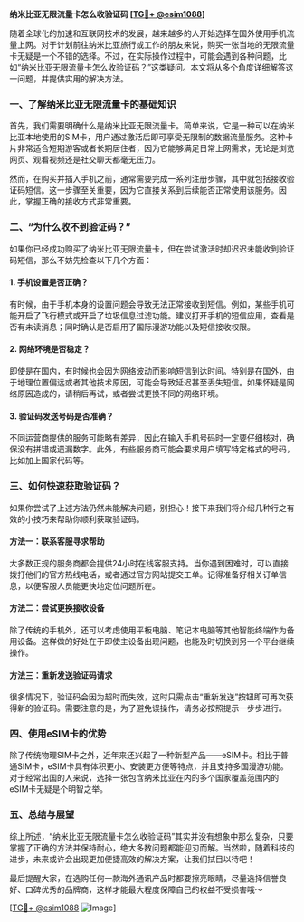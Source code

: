 **纳米比亚无限流量卡怎么收验证码 [[TG💪+ @esim1088](https://t.me/s/esim1088)]**

随着全球化的加速和互联网技术的发展，越来越多的人开始选择在国外使用手机流量上网。对于计划前往纳米比亚旅行或工作的朋友来说，购买一张当地的无限流量卡无疑是一个不错的选择。不过，在实际操作过程中，可能会遇到各种问题，比如“纳米比亚无限流量卡怎么收验证码？”这类疑问。本文将从多个角度详细解答这一问题，并提供实用的解决方法。

### 一、了解纳米比亚无限流量卡的基础知识

首先，我们需要明确什么是纳米比亚无限流量卡。简单来说，它是一种可以在纳米比亚本地使用的SIM卡，用户通过激活后即可享受无限制的数据流量服务。这种卡片非常适合短期游客或者长期居住者，因为它能够满足日常上网需求，无论是浏览网页、观看视频还是社交聊天都毫无压力。

然而，在购买并插入手机之前，通常需要完成一系列注册步骤，其中就包括接收验证码短信。这一步骤至关重要，因为它直接关系到后续能否正常使用该服务。因此，掌握正确的接收方式非常重要。

### 二、“为什么收不到验证码？”

如果你已经成功购买了纳米比亚无限流量卡，但在尝试激活时却迟迟未能收到验证码短信，那么不妨先检查以下几个方面：

#### 1. 手机设置是否正确？
有时候，由于手机本身的设置问题会导致无法正常接收到短信。例如，某些手机可能开启了飞行模式或开启了垃圾信息过滤功能。建议打开手机的短信应用，查看是否有未读消息；同时确认是否启用了国际漫游功能以及短信接收权限。

#### 2. 网络环境是否稳定？
即使是在国内，有时候也会因为网络波动而影响短信到达时间。特别是在国外，由于地理位置偏远或者其他技术原因，可能会导致延迟甚至丢失短信。如果怀疑是网络原因造成的，请稍后再试，或者尝试更换不同的网络环境。

#### 3. 验证码发送号码是否准确？
不同运营商提供的服务可能略有差异，因此在输入手机号码时一定要仔细核对，确保没有拼错或遗漏数字。此外，有些服务商可能会要求用户填写特定格式的号码，比如加上国家代码等。

### 三、如何快速获取验证码？

如果你尝试了上述方法仍然未能解决问题，别担心！接下来我们将介绍几种行之有效的小技巧来帮助你顺利获取验证码。

#### 方法一：联系客服寻求帮助
大多数正规的服务商都会提供24小时在线客服支持。当你遇到困难时，可以直接拨打他们的官方热线电话，或者通过官方网站提交工单。记得准备好相关订单信息，以便客服人员能更快地定位问题所在。

#### 方法二：尝试更换接收设备
除了传统的手机外，还可以考虑使用平板电脑、笔记本电脑等其他智能终端作为备用设备。这样做的好处在于即使主设备出现问题，也能及时切换到另一个平台继续操作。

#### 方法三：重新发送验证码请求
很多情况下，验证码会因为超时而失效，这时只需点击“重新发送”按钮即可再次获得新的验证码。需要注意的是，为了避免误操作，请务必按照提示一步步进行。

### 四、使用eSIM卡的优势

除了传统物理SIM卡之外，近年来还兴起了一种新型产品——eSIM卡。相比于普通SIM卡，eSIM卡具有体积更小、安装更方便等特点，并且支持多国漫游功能。对于经常出国的人来说，选择一张包含纳米比亚在内的多个国家覆盖范围内的eSIM卡无疑是个明智之举。

### 五、总结与展望

综上所述，“纳米比亚无限流量卡怎么收验证码”其实并没有想象中那么复杂，只要掌握了正确的方法并保持耐心，绝大多数问题都能迎刃而解。当然啦，随着科技的进步，未来或许会出现更加便捷高效的解决方案，让我们拭目以待吧！

最后提醒大家，在选购任何一款海外通讯产品时都要擦亮眼睛，尽量选择信誉良好、口碑优秀的品牌商，这样才能最大程度保障自己的权益不受损害哦～

[[TG💪+ @esim1088](https://t.me/s/esim1088) ![Image](https://i.postimg.cc/4NQfJmqS/Snipaste-2025-05-13-00-14-12.png)]